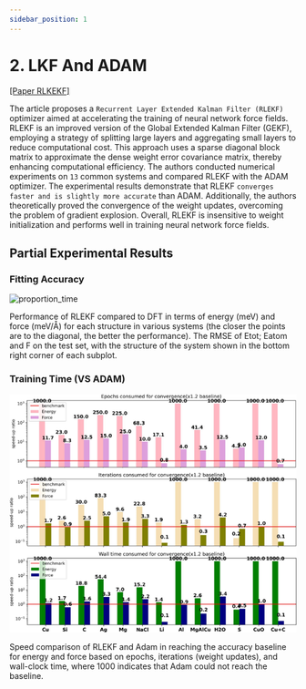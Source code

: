 ```yaml
---
sidebar_position: 1
---
```


# 2. LKF And ADAM
[[Paper RLKEKF]](https://arxiv.org/abs/2212.06989)

The article proposes a `Recurrent Layer Extended Kalman Filter (RLEKF)` optimizer aimed at accelerating the training of neural network force fields. RLEKF is an improved version of the Global Extended Kalman Filter (GEKF), employing a strategy of splitting large layers and aggregating small layers to reduce computational cost. This approach uses a sparse diagonal block matrix to approximate the dense weight error covariance matrix, thereby enhancing computational efficiency. The authors conducted numerical experiments on `13` common systems and compared RLEKF with the ADAM optimizer. The experimental results demonstrate that RLEKF `converges faster and is slightly more accurate` than ADAM. Additionally, the authors theoretically proved the convergence of the weight updates, overcoming the problem of gradient explosion. Overall, RLEKF is insensitive to weight initialization and performs well in training neural network force fields.

## Partial Experimental Results

### Fitting Accuracy
![proportion_time](./pictures/exp_2_e_loss.png)

Performance of RLEKF compared to DFT in terms of energy (meV) and force (meV/Å) for each structure in various systems (the closer the points are to the diagonal, the better the performance). The RMSE of Etot; Eatom and F on the test set, with the structure of the system shown in the bottom right corner of each subplot.

### Training Time (VS ADAM)
![proportion_time](./pictures/exp_2_times.png)

Speed comparison of RLEKF and Adam in reaching the accuracy baseline for energy and force based on epochs, iterations (weight updates), and wall-clock time, where 1000 indicates that Adam could not reach the baseline.